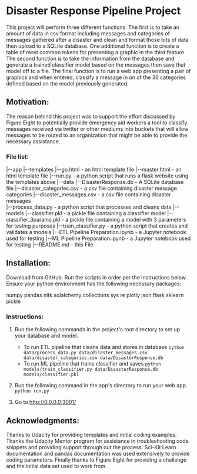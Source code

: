 # Disaster Response Pipeline Project
This project will perform three different functions. The first is to take an
amount of data in csv format including messages and categories of messages
gathered after a disaster and clean and format those bits of data then upload to
a SQLite database. One additional function is to create a table of most common
tokens for presenting a graphic in the third feature.  The second function is
to take the information from the database and generate a trained classifier
model based on the messages then save that model off to a file. The final
function is to run a web app presenting a pair of graphics and when entered,
classify a message in on of the 36 categories defined based on the model
previously generated.

## Motivation:
The reason behind this project was to support the effort discussed by Figure Eight
to potentially provide emergency aid workers a tool to classify messages
received via twitter or other mediums into buckets that will allow messages to
be routed to an organization that might be able to provide the necessary
assistance.

### File list:
  |--app
      |--templates
        |--go.html - an html template file
        |--master.html - an html template file
      |--run.py - a python script that runs a flask website using the templates above
  |--data
    |--DisasterResponse.db - A SQLite database file
    |--disaster_categories.csv - a csv file containing disaster message categories
    |--disaster_messages.csv - a csv file containing disaster messages   
    |--process_data.py - a python script that processes and cleans data
  |--models
    |--classifier.pkl - a pickle file containing a classifier model
    |--classifier_3params.pkl - a pickle file containing a model with 3 parameters for testing purposes
    |--train_classifier.py - a python script that creates and validates a models
  |--ETL Pipeline Preparation.ipynb - a Jupyter notebook used for testing
  |--ML Pipeline Preparation.ipynb - a Jupyter notebook used for testing
  |--README.md - this File

## Installation:

Download from GitHub. Run the scripts in order per the Instructions below. Ensure your
python environment has the following necessary packages:

numpy
pandas
nltk
sqlalchemy
collections
sys
re
plotly
json
flask
sklearn
pickle

### Instructions:
1. Run the following commands in the project's root directory to set up your database and model.

    - To run ETL pipeline that cleans data and stores in database
        `python data/process_data.py data/disaster_messages.csv data/disaster_categories.csv data/DisasterResponse.db`
    - To run ML pipeline that trains classifier and saves
        `python models/train_classifier.py data/DisasterResponse.db models/classifier.pkl`

2. Run the following command in the app's directory to run your web app.
    `python run.py`

3. Go to http://0.0.0.0:3001/


## Acknowledgments:
Thanks to Udacity for providing templates and initial coding examples. Thanks the
Udacity Mentor program for assistance in troubleshooting code snippets and providing
support through out the process. Sci-Kit Learn documentation and pandas documentation
was used extensively to provide coding parameters. Finally thanks to Figure
Eight for providing a challenge and the initial data set used to work from.
